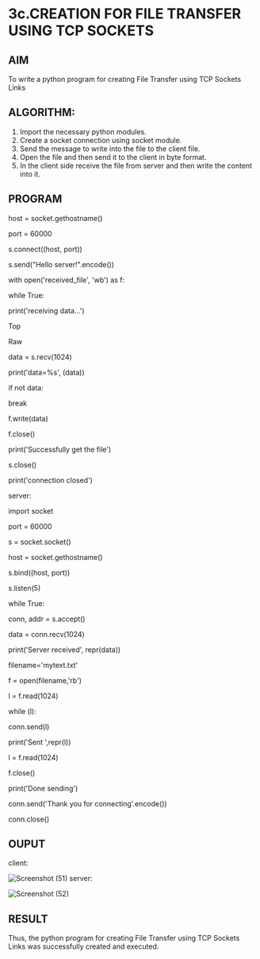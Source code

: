 # 3c.CREATION FOR FILE TRANSFER USING TCP SOCKETS
## AIM
To write a python program for creating File Transfer using TCP Sockets Links
## ALGORITHM:
1. Import the necessary python modules.
2. Create a socket connection using socket module.
3. Send the message to write into the file to the client file.
4. Open the file and then send it to the client in byte format.
5. In the client side receive the file from server and then write the content into it.
## PROGRAM
host = socket.gethostname()

 port = 60000
 
 s.connect((host, port))
 
 s.send("Hello server!".encode())
 
 with open('received_file', 'wb') as f:
 
 while True:
 
 print('receiving data...')
 
 Top
 
 Raw

 data = s.recv(1024)
 
 print('data=%s', (data))
 
 if not data:
 
 break
 
 f.write(data)
 
 f.close()
 
 print('Successfully get the file')
 
 s.close()
 
 print('connection closed')
 
 server:
 
 import socket
 
 port = 60000
 
 s = socket.socket()
 
 host = socket.gethostname()
 
 s.bind((host, port))
 
 s.listen(5)
 
 while True:
 
 conn, addr = s.accept()
 
 data = conn.recv(1024)
 
 print('Server received', repr(data))
 
 filename='mytext.txt'
 
 f = open(filename,'rb')
 
 l = f.read(1024)
 
 while (l):
 
 conn.send(l)
 
 print('Sent ',repr(l))
 
 l = f.read(1024)
 
 f.close()
 
 print('Done sending')
 
 conn.send('Thank you for connecting'.encode())
 
 conn.close()

## OUPUT
client:

![Screenshot (51)](https://github.com/user-attachments/assets/b96c6f49-3080-4fc4-a957-c5086eb996af)
server:

![Screenshot (52)](https://github.com/user-attachments/assets/2916e8fc-3764-48f6-9505-484c0d555f38)

## RESULT
Thus, the python program for creating File Transfer using TCP Sockets Links was 
successfully created and executed.
